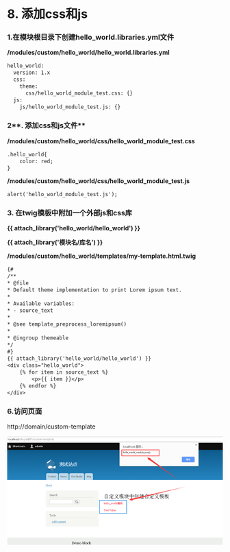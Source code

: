 # 8. 添加css和js

### **1.在模块根目录下创建hello\_world.libraries.yml**文件

**/modules/custom/hello\_world/hello\_world.libraries.yml**

```
hello_world:
  version: 1.x
  css:
    theme:
      css/hello_world_module_test.css: {}
  js:
    js/hello_world_module_test.js: {}
```

### 2**. 添加css和js文件**

**/modules/custom/hello\_world/css/hello\_world\_module\_test.css**

```
.hello_world{
    color: red;
}
```

**/modules/custom/hello\_world/css/hello\_world\_module\_test.js**

```
alert('hello_world_module_test.js');
```

### 3. 在twig模板中附加一个外部js和css库

**{{ attach\_library\('hello\_world/hello\_world'\) }}**

**{{ attach\_library\('模块名/库名'\) }}**

**/modules/custom/hello\_world/templates/my-template.html.twig**

```
{#
/**
* @file
* Default theme implementation to print Lorem ipsum text.
*
* Available variables:
* - source_text
*
* @see template_preprocess_loremipsum()
*
* @ingroup themeable
*/
#}
{{ attach_library('hello_world/hello_world') }}
<div class="hello_world">
    {% for item in source_text %}
        <p>{{ item }}</p>
    {% endfor %}
</div>
```

### 6.访问页面
http://domain/custom-template

![](/assets/13.png)


